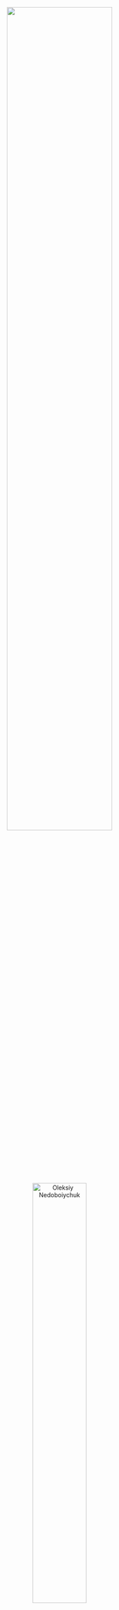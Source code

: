 
<div align="center">
   <img src="https://raw.githubusercontent.com/Platane/snk/output/github-contribution-grid-snake.svg" width="70%">
   <div align="center">
  <a href="https://nedo.im/blog">
    <img src="https://img.shields.io/badge/-%E2%9A%A1%20OLEKSIY%20NEDOBOIYCHUK%20%E2%9A%A1-6495ED?style=for-the-badge&labelColor=1a1a1a&logo=github&logoColor=white" alt="Oleksiy Nedoboiychuk" width="50%"/>
  </a>
  </div>
  <br>
  
 
  
  <div>
    <a href="https://linkedin.com/in/lesi-nedo/">
      <img src="https://img.shields.io/badge/LinkedIn-Connect-blue?style=for-the-badge&logo=linkedin" alt="LinkedIn" />
    </a>
    <a href="http://nedo.im/blog/">
      <img src="https://img.shields.io/badge/Website-Visit-2ea44f?style=for-the-badge&logo=safari" alt="Website" />
    </a>
    <a href="mailto:oleksiy12345@live.it">
      <img src="https://img.shields.io/badge/Email-Contact-D14836?style=for-the-badge&logo=gmail" alt="Email" />
    </a>
    <a href="https://www.google.com/maps/place/Pisa">
      <img src="https://img.shields.io/badge/Location-Pisa,%20Italy-orange?style=for-the-badge&logo=google-maps" alt="Location" />
    </a>
  </div>
  
  <br>
  

</div>

## About Me

<div align="center" style="background: linear-gradient(135deg, #f5f7fa 0%, #e8ecf1 100%); border-radius: 20px; padding: 25px; box-shadow: 0 8px 32px rgba(31, 38, 135, 0.1);">

<div style="border-left: 4px solid #6495ED; padding-left: 15px; margin: 20px 0; font-style: italic;">
    <span style="color: #333; font-family: 'Georgia', serif; font-size: 18px;">Forged in the digital fires of Pisa, trained in the arcane arts of AI.</span>
</div>

<img src="https://readme-typing-svg.demolab.com?font=Fira+Code&size=30&duration=3000&pause=1000&color=2F3542&center=true&vCenter=true&width=435&lines=LEVEL+42+TECH+WIZARD;FULL-STACK+DEVELOPER;AI+SPECIALIST;ALGORITHM+ALCHEMIST" alt="Typing SVG" />

<div style="position: relative; margin: 30px 0;">
    <div style="position: absolute; height: 1px; width: 60%; top: 50%; left: 20%; background: linear-gradient(to right, transparent, #6495ED, transparent);"></div>
    <span style="background: #f5f7fa; padding: 0 15px; position: relative; color: #2F3542; font-family: 'Courier New', monospace;">/profile data/</span>
</div>

<table style="width: 90%; border-collapse: separate; border-spacing: 0; margin: 20px auto; border: none;">
    <tr style="background: transparent;">
        <th style="font-family: 'Courier New', monospace; color: #2F3542; text-align: left; padding: 12px; border-bottom: 1px solid #ddd;">Attribute</th>
        <th style="font-family: 'Courier New', monospace; color: #2F3542; text-align: left; padding: 12px; border-bottom: 1px solid #ddd;">Value</th>
    </tr>
    <tr style="background: rgba(255, 255, 255, 0.6);">
        <td style="color: #2F3542; font-weight: bold; padding: 10px; border-bottom: 1px solid #eee;">Class</td>
        <td style="color: #2F3542; padding: 10px; border-bottom: 1px solid #eee; font-family: 'Courier New', monospace;">Junior Software Engineer</td>
    </tr>
    <tr style="background: rgba(245, 247, 250, 0.6);">
        <td style="color: #2F3542; font-weight: bold; padding: 10px; border-bottom: 1px solid #eee;">Origin</td>
        <td style="color: #2F3542; padding: 10px; border-bottom: 1px solid #eee; font-family: 'Courier New', monospace;">Pisa, Italy</td>
    </tr>
    <tr style="background: rgba(255, 255, 255, 0.6);">
        <td style="color: #2F3542; font-weight: bold; padding: 10px; border-bottom: 1px solid #eee;">Training</td>
        <td style="color: #2F3542; padding: 10px; border-bottom: 1px solid #eee; font-family: 'Courier New', monospace;">MSc Computer Science (AI Focus) - <i>University of Pisa</i><br>BSc Computer Science - <i>University of Pisa</i></td>
    </tr>
    <tr style="background: rgba(245, 247, 250, 0.6);">
        <td style="color: #2F3542; font-weight: bold; padding: 10px; border-bottom: 1px solid #eee;">Abilities</td>
        <td style="color: #2F3542; padding: 10px; border-bottom: 1px solid #eee;">
            <div style="display: inline-block; margin: 2px; padding: 4px 8px; background: #e8ecf1; border-radius: 4px; font-size: 12px;">AI Whisperer</div>
            <div style="display: inline-block; margin: 2px; padding: 4px 8px; background: #e0e3e8; border-radius: 4px; font-size: 12px;">Algorithm Tamer</div>
            <div style="display: inline-block; margin: 2px; padding: 4px 8px; background: #d8dbe2; border-radius: 4px; font-size: 12px;">Digital Reinforcer</div>
            <div style="display: inline-block; margin: 2px; padding: 4px 8px; background: #d0d4dc; border-radius: 4px; font-size: 12px;">Stack Constructor</div>
            <div style="display: inline-block; margin: 2px; padding: 4px 8px; background: #c8ccd5; border-radius: 4px; font-size: 12px;">Puzzle Master</div>
        </td>
    </tr>
    <tr style="background: rgba(255, 255, 255, 0.6);">
        <td style="color: #2F3542; font-weight: bold; padding: 10px; border-bottom: 1px solid #eee;">Languages</td>
        <td style="color: #2F3542; padding: 10px; border-bottom: 1px solid #eee;">
            <div style="display: inline-block; margin: 2px; padding: 4px 8px; background: #e6effe; border-radius: 4px; font-size: 12px; border-left: 3px solid #4a69bd;">English: Fluent</div>
            <div style="display: inline-block; margin: 2px; padding: 4px 8px; background: #e6fff2; border-radius: 4px; font-size: 12px; border-left: 3px solid #2ecc71;">Italian: Proficient</div>
            <div style="display: inline-block; margin: 2px; padding: 4px 8px; background: #fff8e6; border-radius: 4px; font-size: 12px; border-left: 3px solid #f1c40f;">Ukrainian: Native</div>
        </td>
    </tr>
    <tr style="background: rgba(245, 247, 250, 0.6);">
        <td style="color: #2F3542; font-weight: bold; padding: 10px; border-bottom: 1px solid #eee;">Secret Power</td>
        <td style="color: #2F3542; padding: 10px; border-bottom: 1px solid #eee; font-style: italic; font-family: 'Georgia', serif;">Patience</td>
    </tr>
    <tr style="background: rgba(255, 255, 255, 0.6);">
        <td style="color: #2F3542; font-weight: bold; padding: 10px; border-bottom: 1px solid #eee;">Weakness</td>
        <td style="color: #2F3542; padding: 10px; border-bottom: 1px solid #eee; font-family: 'Courier New', monospace;">Critical dependency on caffeine infusions</td>
    </tr>
    <tr style="background: rgba(245, 247, 250, 0.6);">
        <td style="color: #2F3542; font-weight: bold; padding: 10px; border-bottom: 1px solid #eee;">Quest</td>
        <td style="color: #2F3542; padding: 10px; border-bottom: 1px solid #eee; font-family: 'Georgia', serif;">
            <div style="border-left: 3px solid #6495ED; padding-left: 10px;">
                To weave elegant code, conquer complex challenges, and continuously evolve. Seeking epic collaborations!
            </div>
        </td>
    </tr>
</table>

<div style="margin: 30px auto; width: 70%; height: 2px; background: linear-gradient(to right, transparent, #6495ED 50%, transparent);"></div>

<pre style="font-family: 'Courier New', monospace; color: #333; text-align: center; line-height: 1.2;">
     ___           ___           ___           ___     
    /\  \         /\__\         /\  \         /\  \    
   /::\  \       /:/ _/_       /::\  \       /::\  \   
  /:/\:\  \     /:/ /\__\     /:/\:\  \     /:/\:\  \  
 /:/  \:\  \   /:/ /:/ _/_   /:/ /::\  \   /:/ /::\  \ 
/:/__/ \:\__\ /:/_/:/ /\__\ /:/_/:/\:\__\ /:/_/:/\:\__\
\:\  \ /:/  / \:\/:/ /:/  / \:\/:/  \/__/ \:\/:/  \/__/
 \:\  /:/  /   \::/_/:/  /   \::/__/       \::/__/     
  \:\/:/  /     \:\/:/  /     \:\  \        \:\  \     
   \::/  /       \::/  /       \:\__\        \:\__\    
    \/__/         \/__/         \/__/         \/__/    
</pre>

</div>

## Tech Arsenal

<table align="center">
  <tr>
    <td align="center">
      <h3>🔠 Languages</h3>
      <div>
        <img src="https://img.shields.io/badge/Python-3776AB?style=for-the-badge&logo=python&logoColor=white" />
        <img src="https://img.shields.io/badge/C++-00599C?style=for-the-badge&logo=cplusplus&logoColor=white" />
        <img src="https://img.shields.io/badge/C-A8B9CC?style=for-the-badge&logo=c&logoColor=white" />
        <img src="https://img.shields.io/badge/LaTeX-008080?style=for-the-badge&logo=latex&logoColor=white" />
      </div>
    </td>
    <td align="center">
      <h3>🌐 Frontend</h3>
      <div>
        <img src="https://img.shields.io/badge/HTML5-E34F26?style=for-the-badge&logo=html5&logoColor=white" />
        <img src="https://img.shields.io/badge/CSS3-1572B6?style=for-the-badge&logo=css3&logoColor=white" />
        <img src="https://img.shields.io/badge/JavaScript-F7DF1E?style=for-the-badge&logo=javascript&logoColor=black" />
        <img src="https://img.shields.io/badge/TypeScript-3178C6?style=for-the-badge&logo=typescript&logoColor=white" />
      </div>
    </td>
  </tr>
  <tr>
    <td align="center">
      <h3>🧩 Frameworks</h3>
      <div>
        <img src="https://img.shields.io/badge/Django-092E20?style=for-the-badge&logo=django&logoColor=white" />
        <img src="https://img.shields.io/badge/Angular-DD0031?style=for-the-badge&logo=angular&logoColor=white" />
        <img src="https://img.shields.io/badge/Svelte-FF3E00?style=for-the-badge&logo=svelte&logoColor=white" />
        <img src="https://img.shields.io/badge/Spring_Boot-6DB33F?style=for-the-badge&logo=spring-boot&logoColor=white" />
      </div>
    </td>
    <td align="center">
      <h3>🧠 ML/AI</h3>
      <div>
        <img src="https://img.shields.io/badge/PyTorch-EE4C2C?style=for-the-badge&logo=pytorch&logoColor=white" />
        <img src="https://img.shields.io/badge/TensorFlow-FF6F00?style=for-the-badge&logo=tensorflow&logoColor=white" />
        <img src="https://img.shields.io/badge/scikit--learn-F7931E?style=for-the-badge&logo=scikit-learn&logoColor=white" />
      </div>
    </td>
  </tr>
  <tr>
    <td align="center">
      <h3>📊 Data Science</h3>
      <div>
        <img src="https://img.shields.io/badge/Pandas-150458?style=for-the-badge&logo=pandas&logoColor=white" />
        <img src="https://img.shields.io/badge/NumPy-013243?style=for-the-badge&logo=numpy&logoColor=white" />
        <img src="https://img.shields.io/badge/Matplotlib-11557c?style=for-the-badge" />
        <img src="https://img.shields.io/badge/Seaborn-3776AB?style=for-the-badge" />
      </div>
    </td>
    <td align="center">
      <h3>🗄️ Databases</h3>
      <div>
        <img src="https://img.shields.io/badge/MySQL-4479A1?style=for-the-badge&logo=mysql&logoColor=white" />
        <img src="https://img.shields.io/badge/PostgreSQL-4169E1?style=for-the-badge&logo=postgresql&logoColor=white" />
        <img src="https://img.shields.io/badge/MongoDB-47A248?style=for-the-badge&logo=mongodb&logoColor=white" />
      </div>
    </td>
  </tr>
  <tr>
    <td align="center" colspan="2">
      <h3>🛠️ DevOps & Tools</h3>
      <div>
        <img src="https://img.shields.io/badge/Git-F05032?style=for-the-badge&logo=git&logoColor=white" />
        <img src="https://img.shields.io/badge/Docker-2496ED?style=for-the-badge&logo=docker&logoColor=white" />
        <img src="https://img.shields.io/badge/Linux-FCC624?style=for-the-badge&logo=linux&logoColor=black" />
        <img src="https://img.shields.io/badge/VS_Code-007ACC?style=for-the-badge&logo=visual-studio-code&logoColor=white" />
        <img src="https://img.shields.io/badge/GitHub-181717?style=for-the-badge&logo=github&logoColor=white" />
      </div>
    </td>
  </tr>
</table>

<div align="center">
  <details>
    <summary><b>📈 Skill Proficiency Chart</b></summary>
    <br>
    <img
    src="https://cr-ss-service.azurewebsites.net/api/ScreenShot?widget=summary&username=lesi-nedo&badges=2&show-avatar=false&style=--header-bg-color:%23000;--border-radius:10px"
    />
  </details>
</div>

## Professional Journey

<div align="center">
  <img src="https://img.shields.io/badge/Experience-Professional%20Growth-blue?style=for-the-badge" alt="Experience"/>
  <br>
</div>

```mermaid
%%{init: {'theme': 'dark', 'themeVariables': { 'primaryColor': '#6495ED', 'primaryTextColor': '#fff', 'primaryBorderColor': '#6495ED', 'lineColor': '#F8B229', 'secondaryColor': '#006100', 'tertiaryColor': '#444444' }}}%%
timeline
    title My Professional Journey
    2019 : Started BSc in Computer Science
         : University of Pisa, Italy
         : Core CS fundamentals & programming
    2022 : Full-Stack Developer
         : TAI Solutions S.R.L
         : Developed enterprise applications with Spring Boot & Angular
         : Built scalable backend services & responsive UIs
    2023 : Started MSc in AI
         : University of Pisa, Italy
         : Focus: Machine Learning & Neural Networks
         : Research in Reinforcement Learning
    2025 : Expected Graduation
         : Ready for advanced AI Engineering roles
```

## Projects

<div align="center" style="background: linear-gradient(135deg, #f5f7fa 0%, #e8ecf1 100%); border-radius: 20px; padding: 25px; box-shadow: 0 8px 32px rgba(31, 38, 135, 0.1); margin: 20px 0;">

<div style="border-left: 4px solid #6495ED; padding-left: 15px; margin: 20px 0; font-style: italic;">
    <span style="color: #333; font-family: 'Georgia', serif; font-size: 18px;">Digital artifacts crafted with logic, passion, and a touch of wizardry.</span>
</div>

<div style="position: relative; margin: 30px 0;">
    <div style="position: absolute; height: 1px; width: 60%; top: 50%; left: 20%; background: linear-gradient(to right, transparent, #6495ED, transparent);"></div>
    <span style="background: #f5f7fa; padding: 0 15px; position: relative; color: #2F3542; font-family: 'Courier New', monospace;">/project collection/</span>
</div>

<!-- Neural Network Project -->
<div style="margin: 30px 0; padding: 20px; border-radius: 15px; background: rgba(255, 255, 255, 0.7); box-shadow: 0 4px 15px rgba(0, 0, 0, 0.05);">
    <div style="display: flex; align-items: center; justify-content: center; margin-bottom: 15px;">
        <div style="height: 25px; width: 5px; background-color: #3776AB; margin-right: 10px;"></div>
        <h3 style="color: #2F3542; font-family: 'Courier New', monospace; font-size: 18px; margin: 0;">NEURAL NETWORK FROM SCRATCH</h3>
        <div style="height: 25px; width: 5px; background-color: #3776AB; margin-left: 10px;"></div>
    </div>
    <div style="position: relative; margin: 20px 0;">
        <div style="position: absolute; height: 1px; width: 80%; top: 50%; left: 10%; background: linear-gradient(to right, transparent, #3776AB, transparent);"></div>
    </div>
    <p style="color: #333; font-family: 'Georgia', serif; line-height: 1.6; padding: 0 15px; text-align: center;">
        Designed a flexible Neural Network using only Python and NumPy, implementing forward and backward propagation with Nesterov momentum optimization. Added L1/L2 regularization and grid search for hyperparameter tuning.
    </p>
    <div style="margin-top: 15px; text-align: center;">
        <div style="display: inline-block; margin: 2px; padding: 4px 12px; background: #e6effe; border-radius: 4px; font-size: 12px; border-left: 3px solid #3776AB;">Python</div>
        <div style="display: inline-block; margin: 2px; padding: 4px 12px; background: #e6effe; border-radius: 4px; font-size: 12px; border-left: 3px solid #013243;">NumPy</div>
    </div>
</div>

<!-- ProbLog AI Agent Project -->
<div style="margin: 30px 0; padding: 20px; border-radius: 15px; background: rgba(255, 255, 255, 0.7); box-shadow: 0 4px 15px rgba(0, 0, 0, 0.05);">
    <div style="display: flex; align-items: center; justify-content: center; margin-bottom: 15px;">
        <div style="height: 25px; width: 5px; background-color: #DD0031; margin-right: 10px;"></div>
        <h3 style="color: #2F3542; font-family: 'Courier New', monospace; font-size: 18px; margin: 0;">PROBLOG BASED AI AGENT</h3>
        <div style="height: 25px; width: 5px; background-color: #DD0031; margin-left: 10px;"></div>
    </div>
    <div style="position: relative; margin: 20px 0;">
        <div style="position: absolute; height: 1px; width: 80%; top: 50%; left: 10%; background: linear-gradient(to right, transparent, #DD0031, transparent);"></div>
    </div>
    <p style="color: #333; font-family: 'Georgia', serif; line-height: 1.6; padding: 0 15px; text-align: center;">
        Developed an AI agent using ProbLog for a 2D fighting game that adapts to opponents through dynamic probability estimation. Outperformed MCTS, MinMax, and Prolog-based agents in simulations.
    </p>
    <div style="margin-top: 15px; text-align: center;">
        <div style="display: inline-block; margin: 2px; padding: 4px 12px; background: #ffeeee; border-radius: 4px; font-size: 12px; border-left: 3px solid #AA0000;">ProbLog</div>
        <div style="display: inline-block; margin: 2px; padding: 4px 12px; background: #f8efff; border-radius: 4px; font-size: 12px; border-left: 3px solid #8A2BE2;">Probabilistic Programming</div>
    </div>
</div>

<div style="margin: 30px auto; width: 70%; height: 1px; background: linear-gradient(to right, transparent, #6495ED 50%, transparent);"></div>

<!-- Telegram Bot Project -->
<div style="margin: 30px 0; padding: 20px; border-radius: 15px; background: rgba(255, 255, 255, 0.7); box-shadow: 0 4px 15px rgba(0, 0, 0, 0.05);">
    <div style="display: flex; align-items: center; justify-content: center; margin-bottom: 15px;">
        <div style="height: 25px; width: 5px; background-color: #0088cc; margin-right: 10px;"></div>
        <h3 style="color: #2F3542; font-family: 'Courier New', monospace; font-size: 18px; margin: 0;">TELEGRAM BOT WITH GITHUB INTEGRATION</h3>
        <div style="height: 25px; width: 5px; background-color: #0088cc; margin-left: 10px;"></div>
    </div>
    <div style="position: relative; margin: 20px 0;">
        <div style="position: absolute; height: 1px; width: 80%; top: 50%; left: 10%; background: linear-gradient(to right, transparent, #0088cc, transparent);"></div>
    </div>
    <p style="color: #333; font-family: 'Georgia', serif; line-height: 1.6; padding: 0 15px; text-align: center;">
        Created a Telegram bot that integrates with GitHub webhooks to provide repository event notifications and respond to user commands.
    </p>
    <div style="margin-top: 15px; text-align: center;">
        <div style="display: inline-block; margin: 2px; padding: 4px 12px; background: #e6effe; border-radius: 4px; font-size: 12px; border-left: 3px solid #3776AB;">Python</div>
        <div style="display: inline-block; margin: 2px; padding: 4px 12px; background: #e6f4ff; border-radius: 4px; font-size: 12px; border-left: 3px solid #2CA5E0;">Telegram</div>
        <div style="display: inline-block; margin: 2px; padding: 4px 12px; background: #efeff0; border-radius: 4px; font-size: 12px; border-left: 3px solid #181717;">GitHub API</div>
    </div>
</div>

<!-- Personal Web Application Project -->
<div style="margin: 30px 0; padding: 20px; border-radius: 15px; background: rgba(255, 255, 255, 0.7); box-shadow: 0 4px 15px rgba(0, 0, 0, 0.05);">
    <div style="display: flex; align-items: center; justify-content: center; margin-bottom: 15px;">
        <div style="height: 25px; width: 5px; background-color: #FF3E00; margin-right: 10px;"></div>
        <h3 style="color: #2F3542; font-family: 'Courier New', monospace; font-size: 18px; margin: 0;">PERSONAL WEB APPLICATION</h3>
        <div style="height: 25px; width: 5px; background-color: #FF3E00; margin-left: 10px;"></div>
    </div>
    <div style="position: relative; margin: 20px 0;">
        <div style="position: absolute; height: 1px; width: 80%; top: 50%; left: 10%; background: linear-gradient(to right, transparent, #FF3E00, transparent);"></div>
    </div>
    <p style="color: #333; font-family: 'Georgia', serif; line-height: 1.6; padding: 0 15px; text-align: center;">
        Developed a personal website using Svelte and Django with PostgreSQL database integration. Deployed on AWS using Nginx and Apache.
    </p>
    <div style="margin-top: 15px; text-align: center;">
        <div style="display: inline-block; margin: 2px; padding: 4px 12px; background: #ffeee6; border-radius: 4px; font-size: 12px; border-left: 3px solid #FF3E00;">Svelte</div>
        <div style="display: inline-block; margin: 2px; padding: 4px 12px; background: #e6fff0; border-radius: 4px; font-size: 12px; border-left: 3px solid #092E20;">Django</div>
        <div style="display: inline-block; margin: 2px; padding: 4px 12px; background: #e6eeff; border-radius: 4px; font-size: 12px; border-left: 3px solid #4169E1;">PostgreSQL</div>
        <div style="display: inline-block; margin: 2px; padding: 4px 12px; background: #edefef; border-radius: 4px; font-size: 12px; border-left: 3px solid #232F3E;">AWS</div>
    </div>
</div>

<div style="margin: 30px auto; width: 70%; height: 1px; background: linear-gradient(to right, transparent, #6495ED 50%, transparent);"></div>

<!-- Cycling Analysis Project -->
<div style="margin: 30px 0; padding: 20px; border-radius: 15px; background: rgba(255, 255, 255, 0.7); box-shadow: 0 4px 15px rgba(0, 0, 0, 0.05);">
    <div style="display: flex; align-items: center; justify-content: center; margin-bottom: 15px;">
        <div style="height: 25px; width: 5px; background-color: #F7931E; margin-right: 10px;"></div>
        <h3 style="color: #2F3542; font-family: 'Courier New', monospace; font-size: 18px; margin: 0;">PROFESSIONAL CYCLING ANALYSIS</h3>
        <div style="height: 25px; width: 5px; background-color: #F7931E; margin-left: 10px;"></div>
    </div>
    <div style="position: relative; margin: 20px 0;">
        <div style="position: absolute; height: 1px; width: 80%; top: 50%; left: 10%; background: linear-gradient(to right, transparent, #F7931E, transparent);"></div>
    </div>
    <p style="color: #333; font-family: 'Georgia', serif; line-height: 1.6; padding: 0 15px; text-align: center;">
        Applied data mining techniques including cleaning, imputation, transformation, anomaly detection, and clustering to analyze cycling data and predict rider performance.
    </p>
    <div style="margin-top: 15px; text-align: center;">
        <div style="display: inline-block; margin: 2px; padding: 4px 12px; background: #e6effe; border-radius: 4px; font-size: 12px; border-left: 3px solid #3776AB;">Python</div>
        <div style="display: inline-block; margin: 2px; padding: 4px 12px; background: #fff4e6; border-radius: 4px; font-size: 12px; border-left: 3px solid #F7931E;">Data Mining</div>
        <div style="display: inline-block; margin: 2px; padding: 4px 12px; background: #e6f0ff; border-radius: 4px; font-size: 12px; border-left: 3px solid #025E8C;">Machine Learning</div>
    </div>
</div>

<!-- File Management System Project -->
<div style="margin: 30px 0; padding: 20px; border-radius: 15px; background: rgba(255, 255, 255, 0.7); box-shadow: 0 4px 15px rgba(0, 0, 0, 0.05);">
    <div style="display: flex; align-items: center; justify-content: center; margin-bottom: 15px;">
        <div style="height: 25px; width: 5px; background-color: #A8B9CC; margin-right: 10px;"></div>
        <h3 style="color: #2F3542; font-family: 'Courier New', monospace; font-size: 18px; margin: 0;">FILE MANAGEMENT SYSTEM</h3>
        <div style="height: 25px; width: 5px; background-color: #A8B9CC; margin-left: 10px;"></div>
    </div>
    <div style="position: relative; margin: 20px 0;">
        <div style="position: absolute; height: 1px; width: 80%; top: 50%; left: 10%; background: linear-gradient(to right, transparent, #A8B9CC, transparent);"></div>
    </div>
    <p style="color: #333; font-family: 'Georgia', serif; line-height: 1.6; padding: 0 15px; text-align: center;">
        Designed a concurrent file management protocol in C with socket programming to handle multiple clients, supporting file operations with error handling and cache management.
    </p>
    <div style="margin-top: 15px; text-align: center;">
        <div style="display: inline-block; margin: 2px; padding: 4px 12px; background: #f0f2f5; border-radius: 4px; font-size: 12px; border-left: 3px solid #A8B9CC;">C</div>
        <div style="display: inline-block; margin: 2px; padding: 4px 12px; background: #eceef2; border-radius: 4px; font-size: 12px; border-left: 3px solid #6C7B8B;">Socket Programming</div>
        <div style="display: inline-block; margin: 2px; padding: 4px 12px; background: #efedf5; border-radius: 4px; font-size: 12px; border-left: 3px solid #5C3566;">Multi-threading</div>
    </div>
</div>

<div style="margin: 30px auto; width: 70%; height: 2px; background: linear-gradient(to right, transparent, #6495ED 50%, transparent);"></div>

<pre style="font-family: 'Courier New', monospace; color: #333; text-align: center; line-height: 1.2; font-size: 10px;">
  _____           _           _       
 |  __ \         (_)         | |      
 | |__) | __ ___  _  ___  ___| |_ ___ 
 |  ___/ '__/ _ \| |/ _ \/ __| __/ __|
 | |   | | | (_) | |  __/ (__| |_\__ \
 |_|   |_|  \___/| |\___|\___|\__|___/
               _/ |                   
              |__/                    
</pre>

</div>

## Performance Analytics

<div align="center">
 
  <p><img src="https://img.shields.io/badge/GitHub-Statistics-orange?style=for-the-badge" alt="GitHub Stats"/></p>
  
  <img height="180em" src="https://github-readme-stats.vercel.app/api?username=lesi-nedo&show_icons=true&theme=tokyonight&include_all_commits=true&count_private=true"/>
  <img height="180em" src="https://github-readme-stats.vercel.app/api/top-langs/?username=lesi-nedo&layout=compact&langs_count=7&theme=tokyonight"/>
  
  <p>
    <img src="https://github-readme-streak-stats.herokuapp.com/?user=lesi-nedo&theme=tokyonight" alt="GitHub streak stats" />
  </p>
  <br>
  <img src="https://raw.githubusercontent.com/andreasbm/readme/master/assets/lines/colored.png" width="70%">
  
  <img src="https://github-readme-activity-graph.vercel.app/graph?username=lesi-nedo&theme=react-dark&hide_border=true" width="70%">
</div>

## Current Focus

<div align="center">
  <img src="https://media.giphy.com/media/v1.Y2lkPTc5MGI3NjExN2N4MTNibWJjMG44YW91azA0a2JyZTZnYnV0dTdxc2psOWYyMXZsdSZlcD12MV9pbnRlcm5hbF9naWZfYnlfaWQmY3Q9Zw/juua9i2c2fA0AIp2iq/giphy.gif" width="400"/>
  <table>
    <tr>
      <td align="center" width="96">
        <img src="https://techstack-generator.vercel.app/python-icon.svg" width="65" height="65" alt="Python" />
        <br>Advanced ML
      </td>
      <td align="center" width="96">
        <img src="https://techstack-generator.vercel.app/js-icon.svg" width="65" height="65" alt="JavaScript" />
        <br>Modern JS
      </td>
      <td align="center" width="96">
        <img src="https://techstack-generator.vercel.app/docker-icon.svg" width="65" height="65" alt="Docker" />
        <br>DevOps
      </td>
      <td align="center" width="96">
        <img src="https://techstack-generator.vercel.app/kubernetes-icon.svg" width="65" height="65" alt="Kubernetes" />
        <br>Orchestration
      </td>
      <td align="center" width="96">
        <img src="https://techstack-generator.vercel.app/aws-icon.svg" width="65" height="65" alt="AWS" />
        <br>Cloud Native
      </td>
    </tr>
  </table>
</div>

## Connect with Me

<div align="center">
  <img src="https://media.giphy.com/media/v1.Y2lkPTc5MGI3NjExNGJtaW83cmR6ajZrOXk1M296Nmx5aTkwcGc3bjExcnVtcmFiMDQwdCZlcD12MV9pbnRlcm5hbF9naWZfYnlfaWQmY3Q9Zw/l0HlTy9x8FZo0XO1i/giphy.gif" width="400"/>
  <h4>Let's build something amazing together!</h4>
  
  <a href="https://linkedin.com/in/lesi-nedo/"><img src="https://img.shields.io/badge/LinkedIn-0077B5?style=for-the-badge&logo=linkedin&logoColor=white"></a>
  <a href="http://nedo.im/blog/"><img src="https://img.shields.io/badge/Website-00C7B7?style=for-the-badge&logo=netlify&logoColor=white"></a>
  <a href="mailto:oleksiy12345@live.it"><img src="https://img.shields.io/badge/Email-D14836?style=for-the-badge&logo=gmail&logoColor=white"></a>
  <a href="https://github.com/lesi-nedo"><img src="https://img.shields.io/badge/GitHub-100000?style=for-the-badge&logo=github&logoColor=white"></a>
</div>

<br>

<div align="center">
  <img src="https://komarev.com/ghpvc/?username=lesi-nedo&color=blueviolet&style=flat-square&label=Profile+Visits" />
  
  <p><small>"The function of good software is to make the complex appear to be simple." — Grady Booch</small></p>
  
</div>
